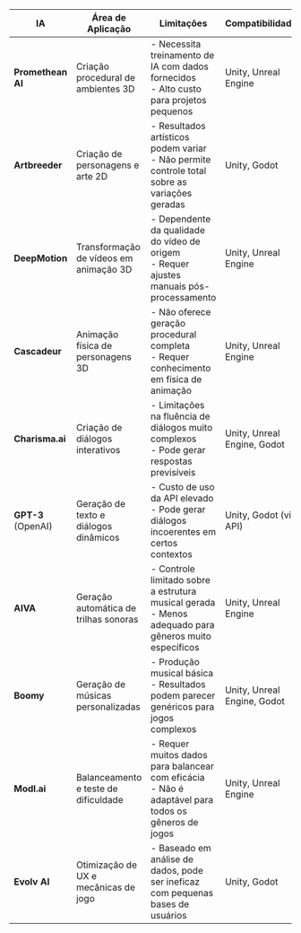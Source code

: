 | **IA**             | **Área de Aplicação**                  | **Limitações**                                                                                           | **Compatibilidade**         | **Nível de Complexidade**             | Gratuita ou Paga |
| ------------------ | -------------------------------------- | -------------------------------------------------------------------------------------------------------- | --------------------------- | ------------------------------------- | ---------------- |
| **Promethean AI**  | Criação procedural de ambientes 3D     | - Necessita treinamento de IA com dados fornecidos<br> - Alto custo para projetos pequenos               | Unity, Unreal Engine        | Alta: Treinamento e integração        | Pago             |
| **Artbreeder**     | Criação de personagens e arte 2D       | - Resultados artísticos podem variar<br> - Não permite controle total sobre as variações geradas         | Unity, Godot                | Média: Controle limitado de variações |                  |
| **DeepMotion**     | Transformação de vídeos em animação 3D | - Dependente da qualidade do vídeo de origem<br> - Requer ajustes manuais pós-processamento              | Unity, Unreal Engine        | Média: Necessita ajustes finais       |                  |
| **Cascadeur**      | Animação física de personagens 3D      | - Não oferece geração procedural completa<br> - Requer conhecimento em física de animação                | Unity, Unreal Engine        | Alta: Conhecimento técnico necessário |                  |
| **Charisma.ai**    | Criação de diálogos interativos        | - Limitações na fluência de diálogos muito complexos<br> - Pode gerar respostas previsíveis              | Unity, Unreal Engine, Godot | Média: Respostas limitadas            |                  |
| **GPT-3** (OpenAI) | Geração de texto e diálogos dinâmicos  | - Custo de uso da API elevado<br> - Pode gerar diálogos incoerentes em certos contextos                  | Unity, Godot (via API)      | Alta: Integração API necessária       |                  |
| **AIVA**           | Geração automática de trilhas sonoras  | - Controle limitado sobre a estrutura musical gerada<br> - Menos adequado para gêneros muito específicos | Unity, Unreal Engine        | Baixa: Geração automática             |                  |
| **Boomy**          | Geração de músicas personalizadas      | - Produção musical básica<br> - Resultados podem parecer genéricos para jogos complexos                  | Unity, Unreal Engine, Godot | Baixa: Interface simples              |                  |
| **Modl.ai**        | Balanceamento e teste de dificuldade   | - Requer muitos dados para balancear com eficácia<br> - Não é adaptável para todos os gêneros de jogos   | Unity, Unreal Engine        | Média: Necessita dados consistentes   |                  |
| **Evolv AI**       | Otimização de UX e mecânicas de jogo   | - Baseado em análise de dados, pode ser ineficaz com pequenas bases de usuários                          | Unity, Godot                | Alta: Integração API necessária       |                  |
